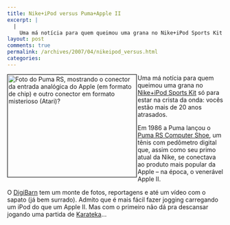 ```yaml
---
title: Nike+iPod versus Puma+Apple II
excerpt: |
  |
    Uma má notícia para quem queimou uma grana no Nike+iPod Sports Kit só para estar na crista da onda: vocês estão mais de 20 anos atrasados. Em 1986 a Puma lançou o Puma RS Computer Shoe, um tênis com pedômetro...
layout: post
comments: true
permalink: /archives/2007/04/nikeipod_versus.html
categories:
---
```

<img title="Foto do Puma RS, mostrando o conector da entrada analógica do Apple (em formato de chip) e outro conector em formato misterioso (Atari)?" src="//chester.me/archives/img/pumars.jpg" width="300" height="238" align="left" style="margin-right:2px" border="1" />Uma má notícia para quem queimou uma grana no [Nike+iPod Sports Kit][1] só para estar na crista da onda: vocês estão mais de 20 anos atrasados.

Em 1986 a Puma lançou o [Puma RS Computer Shoe][2], um tênis com pedômetro digital que, assim como seu primo atual da Nike, se conectava ao produto mais popular da Apple &#8211; na época, o venerável Apple II.

O [DigiBarn][3] tem um monte de fotos, reportagens e até um vídeo com o sapato (já bem surrado). Admito que é mais fácil fazer jogging carregando um iPod do que um Apple II. Mas com o primeiro não dá pra descansar jogando uma partida de [Karateka][4]&#8230;

 [1]: http://www.apple.com/ipod/nike/
 [2]: http://www.digibarn.com/collections/weirdstuff/computer-tennis-shoes/puma.html
 [3]: http://www.digibarn.com/collections/weirdstuff/computer-tennis-shoes/index.html
 [4]: http://www.mobygames.com/game/apple2/karateka/screenshots
